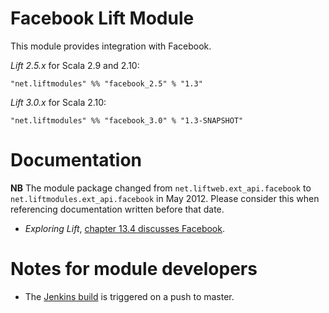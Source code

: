 Facebook Lift Module
==================

This module provides integration with Facebook.

*Lift 2.5.x* for Scala 2.9 and 2.10:

    "net.liftmodules" %% "facebook_2.5" % "1.3"

*Lift 3.0.x* for Scala 2.10:

    "net.liftmodules" %% "facebook_3.0" % "1.3-SNAPSHOT"

Documentation
=============

**NB** The module package changed from `net.liftweb.ext_api.facebook` to `net.liftmodules.ext_api.facebook` in May 2012.  Please consider this when referencing documentation written before that date.

* _Exploring Lift_, [chapter 13.4 discusses Facebook](http://exploring.liftweb.net/master/index-13.html).


Notes for module developers
===========================

* The [Jenkins build](https://liftmodules.ci.cloudbees.com/job/facebook/) is triggered on a push to master.



